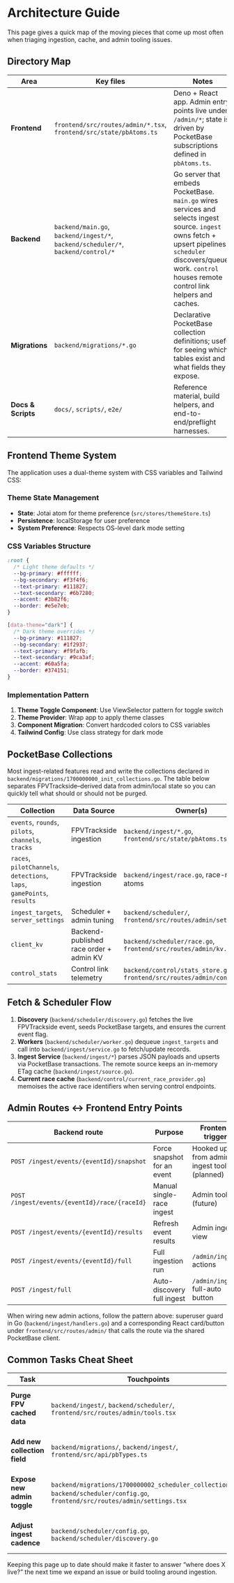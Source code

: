 # Architecture Guide

This page gives a quick map of the moving pieces that come up most often when triaging ingestion, cache, and admin tooling issues.

## Directory Map

| Area | Key files | Notes |
| ---- | --------- | ----- |
| **Frontend** | `frontend/src/routes/admin/*.tsx`, `frontend/src/state/pbAtoms.ts` | Deno + React app. Admin entry points live under `/admin/*`; state is driven by PocketBase subscriptions defined in `pbAtoms.ts`. |
| **Backend** | `backend/main.go`, `backend/ingest/*`, `backend/scheduler/*`, `backend/control/*` | Go server that embeds PocketBase. `main.go` wires services and selects ingest source. `ingest` owns fetch + upsert pipelines. `scheduler` discovers/queues work. `control` houses remote control link helpers and caches. |
| **Migrations** | `backend/migrations/*.go` | Declarative PocketBase collection definitions; useful for seeing which tables exist and what fields they expose. |
| **Docs & Scripts** | `docs/`, `scripts/`, `e2e/` | Reference material, build helpers, and end-to-end/preflight harnesses. |

## Frontend Theme System

The application uses a dual-theme system with CSS variables and Tailwind CSS:

### Theme State Management
- **State**: Jotai atom for theme preference (`src/stores/themeStore.ts`)
- **Persistence**: localStorage for user preference
- **System Preference**: Respects OS-level dark mode setting

### CSS Variables Structure
```css
:root {
  /* Light theme defaults */
  --bg-primary: #ffffff;
  --bg-secondary: #f3f4f6;
  --text-primary: #111827;
  --text-secondary: #6b7280;
  --accent: #3b82f6;
  --border: #e5e7eb;
}

[data-theme="dark"] {
  /* Dark theme overrides */
  --bg-primary: #111827;
  --bg-secondary: #1f2937;
  --text-primary: #f9fafb;
  --text-secondary: #9ca3af;
  --accent: #60a5fa;
  --border: #374151;
}
```

### Implementation Pattern
1. **Theme Toggle Component**: Use ViewSelector pattern for toggle switch
2. **Theme Provider**: Wrap app to apply theme classes
3. **Component Migration**: Convert hardcoded colors to CSS variables
4. **Tailwind Config**: Use class strategy for dark mode

## PocketBase Collections

Most ingest-related features read and write the collections declared in `backend/migrations/1700000000_init_collections.go`. The table below separates FPVTrackside–derived data from admin/local state so you can quickly tell what should or should not be purged.

| Collection | Data Source | Owner(s) |
| ---------- | ----------- | -------- |
| `events`, `rounds`, `pilots`, `channels`, `tracks` | FPVTrackside ingestion | `backend/ingest/*.go`, `frontend/src/state/pbAtoms.ts` |
| `races`, `pilotChannels`, `detections`, `laps`, `gamePoints`, `results` | FPVTrackside ingestion | `backend/ingest/race.go`, race-related atoms |
| `ingest_targets`, `server_settings` | Scheduler + admin tuning | `backend/scheduler/`, `frontend/src/routes/admin/settings.tsx` |
| `client_kv` | Backend-published race order + admin KV | `backend/scheduler/race.go`, `frontend/src/routes/admin/kv.tsx` |
| `control_stats` | Control link telemetry | `backend/control/stats_store.go`, `frontend/src/routes/admin/control.tsx` |

## Fetch & Scheduler Flow

1. **Discovery** (`backend/scheduler/discovery.go`) fetches the live FPVTrackside event, seeds PocketBase targets, and ensures the current event flag.
2. **Workers** (`backend/scheduler/worker.go`) dequeue `ingest_targets` and call into `backend/ingest/service.go` to fetch/update records.
3. **Ingest Service** (`backend/ingest/*`) parses JSON payloads and upserts via PocketBase transactions. The remote source keeps an in-memory ETag cache (`backend/ingest/source.go`).
4. **Current race cache** (`backend/control/current_race_provider.go`) memoises the active race identifiers when serving control endpoints.

## Admin Routes ↔️ Frontend Entry Points

| Backend route | Purpose | Frontend trigger |
| ------------- | ------- | ---------------- |
| `POST /ingest/events/{eventId}/snapshot` | Force snapshot for an event | Hooked up from admin ingest tools (planned) |
| `POST /ingest/events/{eventId}/race/{raceId}` | Manual single-race ingest | Admin tooling (future) |
| `POST /ingest/events/{eventId}/results` | Refresh event results | Admin ingest view |
| `POST /ingest/events/{eventId}/full` | Full ingestion run | `/admin/ingest` actions |
| `POST /ingest/full` | Auto-discovery full ingest | `/admin/ingest` full-auto button |

When wiring new admin actions, follow the pattern above: superuser guard in Go (`backend/ingest/handlers.go`) and a corresponding React card/button under `frontend/src/routes/admin/` that calls the route via the shared PocketBase client.

## Common Tasks Cheat Sheet

| Task | Touchpoints | Notes |
| ---- | ----------- | ----- |
| **Purge FPV cached data** | `backend/ingest/`, `backend/scheduler/`, `frontend/src/routes/admin/tools.tsx` | Delete rows where `source = 'fpvtrackside'`, reset scheduler caches, and surface a button in the admin Tools page. |
| **Add new collection field** | `backend/migrations/`, `backend/ingest/`, `frontend/src/api/pbTypes.ts` | Update migration, extend ingest upsert payloads, refresh PB types and any atoms/selectors. |
| **Expose new admin toggle** | `backend/migrations/1700000002_scheduler_collections.go`, `backend/scheduler/config.go`, `frontend/src/routes/admin/settings.tsx` | Store in `server_settings`, read during `Manager.loadConfigFromDB`, and add a settings editor row. |
| **Adjust ingest cadence** | `backend/scheduler/config.go`, `backend/scheduler/discovery.go` | Update defaults, ensure discovery seeds the right interval, and reflect changes in docs/tests. |

Keeping this page up to date should make it faster to answer “where does X live?” the next time we expand an issue or build tooling around ingestion.
